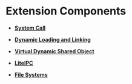 # Extension Components<a name="EN-US_TOPIC_0000001078204130"></a>

-   **[System Call](kernel-small-bundles-system.md)**  

-   **[Dynamic Loading and Linking](kernel-small-bundles-linking.md)**  

-   **[Virtual Dynamic Shared Object](kernel-small-bundles-share.md)**  

-   **[LiteIPC](kernel-small-bundles-ipc.md)**  

-   **[File Systems](kernel-small-bundles-fs.md)**  


